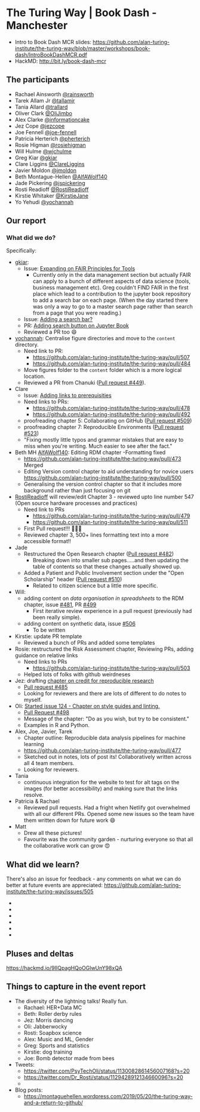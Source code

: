 # The Turing Way | Book Dash - Manchester


* Intro to Book Dash MCR slides: https://github.com/alan-turing-institute/the-turing-way/blob/master/workshops/book-dash/IntroBookDashMCR.pdf
* HackMD: http://bit.ly/book-dash-mcr

## The participants

* Rachael Ainsworth [@rainsworth](https://github.com/rainsworth/)
* Tarek Allam Jr [@tallamjr](https://github.com/tallamjr)
* Tania Allard [@trallard](https://github.com/trallard)
* Oliver Clark [@OliJimbo](github.com/OliJimbo)
* Alex Clarke [@informationcake](https://github.com/informationcake/)
* Jez Cope [@jezcope](https://github.com/jezcope)
* Joe Fennell [@joe-fennell](https://github.com/joe-fennell)
* Patricia Herterich [@pherterich](https://github.com/pherterich)
* Rosie Higman [@rosiehigman](https://github.com/rosiehigman)
* Will Hulme [@wjchulme](https://github.com/wjchulme) 
* Greg Kiar [@gkiar](https://github.com/gkiar) 
*  Clare Liggins [@ClareLiggins](https://github.com/ClareLiggins)
* Javier Moldon [@jmoldon](https://github.com/jmoldon)
* Beth Montague-Hellen [@AlfAWolf140](https://github.com/AlfAWolf140)
* Jade Pickering [@jspickering](http://www.github.com/jspickering)
* Rosti Readioff [@RostiReadioff](https://github.com/RostiReadioff)
* Kirstie Whitaker [@KirstieJane](https://github.com/KirstieJane/)
* Yo Yehudi [@yochannah](http://www.github.com/yochannah)




## Our report

### What did we do?


Specifically:

* [gkiar](https://github.com/gkiar): 
  * Issue: [Expanding on FAIR Principles for Tools](https://github.com/alan-turing-institute/the-turing-way/issues/471)
    * Currently only in the data management section but actually FAIR can apply to a bunch of different aspects of data science (tools, business management etc). Greg couldn't FIND FAIR in the first place which lead to a contribution to the jupyter book repository to add a search bar on each page. (When the day started there was only a way to go to a master search page rather than search from a page that you were reading.) 
  * Issue: [Adding a search bar?](https://github.com/alan-turing-institute/the-turing-way/issues/472)
  * PR: [Adding search button on Jupyter Book](https://github.com/jupyter/jupyter-book/pull/196)
  * Reviewed a PR too :smile: 
* [yochannah](http://www.github.com/yochannah): Centralise figure directories and move to the `content` directory.
  * Need link to PR: 
      * https://github.com/alan-turing-institute/the-turing-way/pull/507
      * https://github.com/alan-turing-institute/the-turing-way/pull/484
  * Move figures folder to the `content` folder which is a more logical location.
  * Reviewed a PR from Chanuki ([Pull request #449](https://github.com/alan-turing-institute/the-turing-way/pull/449)).
* Clare
  * Issue: [Adding links to prerequisities](https://github.com/alan-turing-institute/the-turing-way/issues/435)
  * Need links to PRs:
      * https://github.com/alan-turing-institute/the-turing-way/pull/478
      * https://github.com/alan-turing-institute/the-turing-way/pull/492
  * proofreading chapter 5: Collaborating on GitHub ([Pull request #509](https://github.com/alan-turing-institute/the-turing-way/pull/509))
  * proofreading chapter 7: Reproducible Environments ([Pull request #523](https://github.com/alan-turing-institute/the-turing-way/pull/523))
  * "Fixing mostly little typos and grammar mistakes that are easy to miss when you're writing. Much easier to see after the fact."
* Beth MH [AlfAWolf140](http://github.com/AlfAWolf140): Editing RDM chapter -Formatting fixed
  * https://github.com/alan-turing-institute/the-turing-way/pull/473 Merged
  * Editing Version control chapter to aid understanding for novice users https://github.com/alan-turing-institute/the-turing-way/pull/500
  * Generalising the version control chapter so that it includes more background rather than just focusing on git 
* [RostiReadioff](https://github.com/RostiReadioff) will review/edit Chapter 3 -  reviewed upto line number 547 (Open source hardware processes and practices)
  * Need link to PRs
      * https://github.com/alan-turing-institute/the-turing-way/pull/479
      * https://github.com/alan-turing-institute/the-turing-way/pull/511
  * First Pull request!!! :bell::bell::bell:
  * Reviewed chapter 3, 500+ lines formatting text into a more accessible format!!
* Jade
    * Restructured the Open Research chapter ([Pull request #482](https://github.com/alan-turing-institute/the-turing-way/pull/482))
      * Breaking down into smaller sub pages.....and then updating the table of contents so that these changes actually showed up.
    * Added a Patient and Public Involvement section under the "Open Scholarship" header ([Pull request #510](https://github.com/alan-turing-institute/the-turing-way/pull/510))
      * Related to citizen science but a little more specific.
* Will: 
  * adding content on *data organisation in spreadsheets* to the RDM chapter, issue [#481](https://github.com/alan-turing-institute/the-turing-way/issues/481), PR [#499](https://github.com/alan-turing-institute/the-turing-way/pull/499)
    * First iterative review experience in a pull request (previously had been really simple).
  * adding content on synthetic data, issue [#506](https://github.com/alan-turing-institute/the-turing-way/issues/506)
    * To be written
* Kirstie: update PR template
  * Reviewed a bunch of PRs and added some templates
* Rosie: restructured the Risk Assessment chapter, Reviewing PRs, adding guidance on relative links
  * Need links to PRs
      * https://github.com/alan-turing-institute/the-turing-way/pull/503
  * Helped lots of folks with github weirdneses
* Jez: drafting [chapter on credit for reproducible research](https://deploy-preview-485--the-turing-way.netlify.com/credit/credit.html)
  * [Pull request #485](https://github.com/alan-turing-institute/the-turing-way/pull/485)
  * Looking for reviewers and there are lots of different to do notes to myself.
* Oli: [Started issue 124 - Chapter on style guides and linting.](https://github.com/alan-turing-institute/the-turing-way/issues/124)
  * [Pull Request #498](https://github.com/alan-turing-institute/the-turing-way/pull/498)
  * Message of the chapter: "Do as you wish, but try to be consistent."
  * Examples in R and Python.
* Alex, Joe, Javier, Tarek
  * Chapter outline: Reproducible data analysis pipelines for machine learning
  * https://github.com/alan-turing-institute/the-turing-way/pull/477
  * Sketched out in notes, lots of post its! Collaboratively written across all 4 team members.
  * Looking for reviewers.
* Tania
  * continuous integration for the website to test for alt tags on the images (for better accessibility) and making sure that the links resolve.
* Patricia & Rachael
  * Reviewed pull requests. Had a fright when Netlify got overwhelmed with all our different PRs. Opened some new issues so the team have them written down for future work :smile: 
* Matt
  * Drew all these pictures!
  * Favourite was the community garden - nurturing everyone so that all the collaborative work can grow :heart_eyes:


## What did we learn?

There's also an issue for feedback - any comments on what we can do better at future events are appreciated: https://github.com/alan-turing-institute/the-turing-way/issues/505

* 
* 
* 
*  
* 
*  


## Pluses and deltas

https://hackmd.io/9IIQpagHQoOGlwUnY98xQA


## Things to capture in the event report

* The diversity of the lightning talks! Really fun.
    * Rachael: HER+Data MC
    * Beth: Roller derby rules
    * Jez: Morris dancing
    * Oli: Jabberwocky
    * Rosti: Soapbox science
    * Alex: Music and ML, Gender
    * Greg: Sports and statistics
    * Kirstie: dog training
    * Joe: Bomb detector made from bees
* Tweets: 
    * https://twitter.com/PsyTechOli/status/1130082861456007168?s=20
    * https://twitter.com/Dr_Rosti/status/1129428912134660096?s=20
    * 
* Blog posts:
    * https://montaguehellen.wordpress.com/2019/05/20/the-turing-way-and-a-return-to-github/
